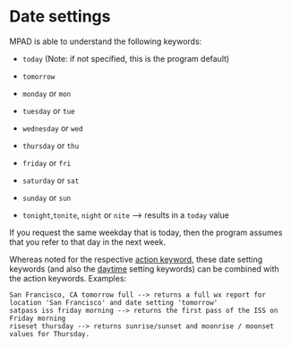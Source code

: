 # Date settings

MPAD is able to understand the following keywords:

- ```today``` (Note: if not specified, this is the program default)

- ```tomorrow```

- ```monday``` or ```mon```

- ```tuesday``` or ```tue```

- ```wednesday``` or ```wed```

- ```thursday``` or ```thu```

- ```friday``` or ```fri```

- ```saturday``` or ```sat```

- ```sunday``` or ```sun```

- ```tonight```,```tonite```, ```night``` or ```nite``` --> results in a ```today``` value

If you request the same weekday that is today, then the program assumes that you refer to that day in the next week.

Whereas noted for the respective [action keyword](action_commands.md), these date setting keywords (and also the [daytime](daytime_keywords.md) setting keywords) can be combined with the action keywords. Examples:

```
San Francisco, CA tomorrow full --> returns a full wx report for location 'San Francisco' and date setting 'tomorrow'
satpass iss friday morning --> returns the first pass of the ISS on Friday morning
riseset thursday --> returns sunrise/sunset and moonrise / moonset values for Thursday.
```
